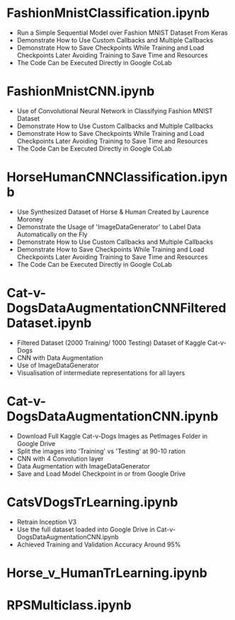 # FashionMnistClassification.ipynb
- Run a Simple Sequential Model over Fashion MNIST Dataset From Keras
- Demonstrate How to Use Custom Callbacks and Multiple Callbacks
- Demonstrate How to Save Checkpoints While Training and Load Checkpoints Later Avoiding Training to Save Time and Resources
- The Code Can be Executed Directly in Google CoLab

# FashionMnistCNN.ipynb
- Use of Convolutional Neural Network in Classifying Fashion MNIST Dataset
- Demonstrate How to Use Custom Callbacks and Multiple Callbacks
- Demonstrate How to Save Checkpoints While Training and Load Checkpoints Later Avoiding Training to Save Time and Resources
- The Code Can be Executed Directly in Google CoLab

# HorseHumanCNNClassification.ipynb
- Use Synthesized Dataset of Horse & Human Created by Laurence Moroney
- Demonstrate the Usage of 'ImageDataGenerator' to Label Data Automatically on the Fly
- Demonstrate How to Use Custom Callbacks and Multiple Callbacks
- Demonstrate How to Save Checkpoints While Training and Load Checkpoints Later Avoiding Training to Save Time and Resources
- The Code Can be Executed Directly in Google CoLab

# Cat-v-DogsDataAugmentationCNNFilteredDataset.ipynb

- Filtered Dataset (2000 Training/ 1000 Testing) Dataset of Kaggle Cat-v-Dogs
- CNN with Data Augmentation
- Use of ImageDataGenerator
- Visualisation of intermediate representations for all layers

# Cat-v-DogsDataAugmentationCNN.ipynb
- Download Full Kaggle Cat-v-Dogs Images as PetImages Folder in Google Drive
- Split the images into 'Training' vs 'Testing' at 90-10 ration
- CNN with 4 Convolution layer
- Data Augmentation with ImageDataGenerator
- Save and Load Model Checkpoint in or from Google Drive

# CatsVDogsTrLearning.ipynb
- Retrain Inception V3
- Use the full dataset loaded into Google Drive in Cat-v-DogsDataAugmentationCNN.ipynb
- Achieved Training and Validation Accuracy Around 95%

# Horse_v_HumanTrLearning.ipynb

# RPSMulticlass.ipynb

